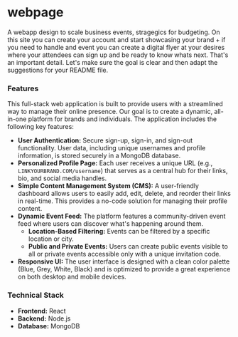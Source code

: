 # webpage
A webapp design to scale business events, stragegics for budgeting. On this site you can create your account and start showcasing your brand + if you need to handle and event you can create a digital flyer at your desires where your attendees can sign up and be ready to know whats next.
That's an important detail. Let's make sure the goal is clear and then adapt the suggestions for your README file.

### Features

This full-stack web application is built to provide users with a streamlined way to manage their online presence. Our goal is to create a dynamic, all-in-one platform for brands and individuals. The application includes the following key features:

* **User Authentication:** Secure sign-up, sign-in, and sign-out functionality. User data, including unique usernames and profile information, is stored securely in a MongoDB database.
* **Personalized Profile Page:** Each user receives a unique URL (e.g., `LINKYOURBRAND.COM/username`) that serves as a central hub for their links, bio, and social media handles.
* **Simple Content Management System (CMS):** A user-friendly dashboard allows users to easily add, edit, delete, and reorder their links in real-time. This provides a no-code solution for managing their profile content.
* **Dynamic Event Feed:** The platform features a community-driven event feed where users can discover what's happening around them.
    * **Location-Based Filtering:** Events can be filtered by a specific location or city.
    * **Public and Private Events:** Users can create public events visible to all or private events accessible only with a unique invitation code.
* **Responsive UI:** The user interface is designed with a clean color palette (Blue, Grey, White, Black) and is optimized to provide a great experience on both desktop and mobile devices.

### Technical Stack

* **Frontend:** React
* **Backend:** Node.js
* **Database:** MongoDB

